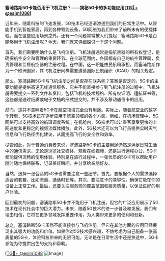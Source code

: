 **塞浦路斯5G卡能否用于飞机注册？——揭秘5G卡的多功能应用[[TG💪+ @esim1088](https://t.me/s/esim1088)]**

近年来，随着科技的飞速发展，5G技术已经逐渐渗透到我们的日常生活中。从智能手机到智能家居，再到各种智能设备，5G网络为我们带来了前所未有的便捷体验。而在这些应用场景之外，还有一个问题常常被人们提起：塞浦路斯5G卡是否能够用于飞机注册呢？今天，我们就来详细探讨一下这个问题。

首先，我们需要明确什么是飞机注册。飞机注册通常是指航空器的所有权登记，是确保航空安全和管理的重要环节。在全球范围内，各国都有自己的航空管理局，负责管理和监督航空器的注册过程。在中国，这一职能由民航局承担。而塞浦路斯作为一个欧洲国家，其飞机注册同样需要遵循国际民航组织（ICAO）的相关规定。

那么，塞浦路斯5G卡与飞机注册之间是否存在联系呢？答案是否定的。5G卡的主要功能是提供高速无线通信服务，它并不能直接参与到飞机注册的过程中。飞机注册需要提交一系列文件和资料，包括飞机的技术规格、所有权证明、适航证书等，这些都是通过纸质或电子文档的形式提交的，并不涉及移动通信卡的应用。

然而，这并不意味着5G卡在航空领域完全没有用途。实际上，随着航空业的数字化转型，5G技术正在逐步应用于航空领域的各个方面。例如，在机场管理中，5G网络可以支持高效的航班调度系统；在机舱内，5G技术可以让乘客享受更快的上网速度和更稳定的视频流媒体播放。此外，5G技术还可以为飞行员提供实时天气信息和飞行路径优化建议，从而提高飞行的安全性和效率。

尽管如此，对于普通消费者来说，塞浦路斯5G卡的主要用途仍然是满足日常生活中的通信需求。无论是浏览社交媒体、观看在线视频，还是进行远程办公，5G卡都能提供流畅的使用体验。特别是在旅行过程中，一张优质的5G卡可以帮助用户随时随地保持联系，记录美好瞬间，并分享给亲朋好友。

当然，选择一张合适的5G卡也需要注意一些细节。首先，要根据个人的需求选择适合的套餐，比如流量、通话时长等。其次，要注意卡的兼容性，确保它能在你的设备上正常工作。最后，还要关注服务商的覆盖范围和服务质量，以保证良好的用户体验。

回到最初的问题，塞浦路斯5G卡并不能用于飞机注册。但它的广泛应用展示了5G技术在现代社会中的巨大潜力。未来，随着5G技术的进一步普及和发展，我们有理由相信，它将在更多领域发挥重要作用，为人类带来更多的便利和创新。

总之，塞浦路斯5G卡虽然不能直接参与飞机注册，但它在其他方面的应用已经展现出其强大的功能和价值。如果你对5G技术感兴趣，不妨考虑为自己配备一张高质量的5G卡，体验科技带来的无限可能。无论是在日常生活中还是旅途中，5G卡都能为你提供出色的支持和帮助。

[[TG💪+ @esim1088](https://t.me/s/esim1088) ![Image](https://i.postimg.cc/4NQfJmqS/Snipaste-2025-05-13-00-14-12.png)]